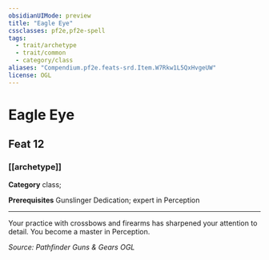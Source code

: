 ```yaml
---
obsidianUIMode: preview
title: "Eagle Eye"
cssclasses: pf2e,pf2e-spell
tags:
  - trait/archetype
  - trait/common
  - category/class
aliases: "Compendium.pf2e.feats-srd.Item.W7Rkw1L5QxHvgeUW"
license: OGL
---
```

# Eagle Eye
## Feat 12
### [[archetype]]

**Category** class; 



**Prerequisites** Gunslinger Dedication; expert in Perception
* * *
Your practice with crossbows and firearms has sharpened your attention to detail. You become a master in Perception.

*Source: Pathfinder Guns & Gears*
*OGL*